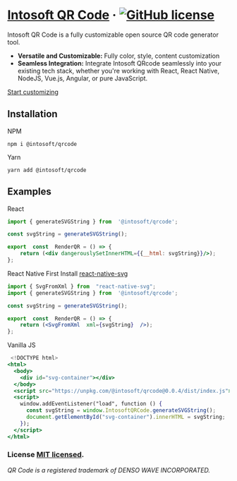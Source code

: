 
# [Intosoft QR Code](https://qrcode.intosoft.com/) &middot; [![GitHub license](https://img.shields.io/badge/license-MIT-blue.svg)](https://github.com/Intosoft/qrcode/blob/main/LICENSE) 

Intosoft QR Code is a fully customizable open source QR code generator tool.
-    **Versatile and Customizable:**  Fully color, style, content customization
-   **Seamless Integration:** Integrate Intosoft QRcode seamlessly into your existing tech stack, whether you're working with React, React Native, NodeJS, Vue.js, Angular, or pure JavaScript.  
 
[Start customizing](https://qrcode.intosoft.com)

## Installation
NPM
```
npm i @intosoft/qrcode
```
Yarn
```
yarn add @intosoft/qrcode
```  
## Examples 

React
```jsx
import { generateSVGString } from  '@intosoft/qrcode';

const svgString = generateSVGString();

export  const  RenderQR = () => {
	return (<div dangerouslySetInnerHTML={{__html: svgString}}/>);
};
```

React Native
First Install [react-native-svg](https://github.com/software-mansion/react-native-svg)
```jsx
import { SvgFromXml } from  "react-native-svg";
import { generateSVGString } from  '@intosoft/qrcode';

const svgString = generateSVGString();

export  const  RenderQR = () => {
	return (<SvgFromXml  xml={svgString}  />);
};
```

Vanilla JS

```jsx
 <!DOCTYPE html>
<html>
  <body>
    <div id="svg-container"></div>
  </body>
  <script src="https://unpkg.com/@intosoft/qrcode@0.0.4/dist/index.js"></script>
  <script>
    window.addEventListener("load", function () {
      const svgString = window.IntosoftQRCode.generateSVGString();
      document.getElementById("svg-container").innerHTML = svgString;
    });
  </script>
</html>
```
 
### License   [MIT licensed](./LICENSE).

*QR Code is a registered trademark of DENSO WAVE INCORPORATED.*
